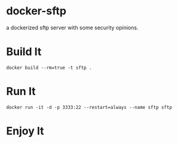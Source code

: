 # docker-sftp
a dockerized sftp server with some security opinions.

# Build It

	docker build --rm=true -t sftp .

# Run It

	docker run -it -d -p 3333:22 --restart=always --name sftp sftp

# Enjoy It
